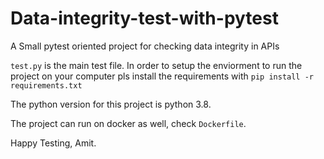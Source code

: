 # Data-integrity-test-with-pytest
A Small pytest oriented project for checking data integrity in APIs

```test.py``` is the main test file. In order to setup the enviorment to run the project on your computer pls install the requirements with
```pip install -r requirements.txt```

The python version for this project is python 3.8.

The project can run on docker as well, check ```Dockerfile```.

Happy Testing,
Amit.
